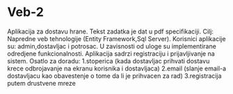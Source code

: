 # Veb-2
Aplikacija za dostavu hrane.
Tekst zadatka je dat u pdf specifikaciji.
Cilj: Napredne veb tehnologije (Entity Framework,Sql Server).
Korisnici aplikacije su: admin,dostavljac i potrosac. U zavisnosti od uloge su implementirane odredjene funkcionalnosti.
Aplikacija sadrzi registraciju i prijavljivanje na sistem.
Osatlo za doradu:
1.stoperica (kada dostavljac prihvati dostavu krece odbrojavanje na ekranu korisnika i dostavljaca)
2.email (slanje email-a dostavljacu kao obavestenje o tome da li je prihvacen za rad)
3.registracija putem drustvene mreze

